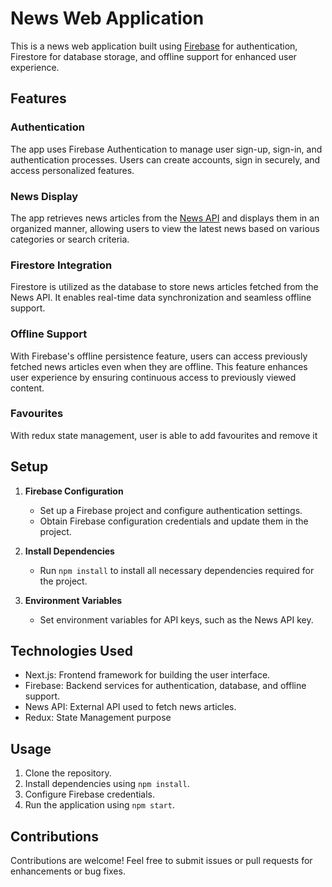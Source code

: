# News Web Application

This is a news web application built using [Firebase](https://firebase.google.com/) for authentication, Firestore for database storage, and offline support for enhanced user experience.

## Features

### Authentication

The app uses Firebase Authentication to manage user sign-up, sign-in, and authentication processes. Users can create accounts, sign in securely, and access personalized features.

### News Display

The app retrieves news articles from the [News API](https://newsapi.org/) and displays them in an organized manner, allowing users to view the latest news based on various categories or search criteria.

### Firestore Integration

Firestore is utilized as the database to store news articles fetched from the News API. It enables real-time data synchronization and seamless offline support.

### Offline Support

With Firebase's offline persistence feature, users can access previously fetched news articles even when they are offline. This feature enhances user experience by ensuring continuous access to previously viewed content.

### Favourites 

With redux state management, user is able to add favourites and remove it

## Setup

1. **Firebase Configuration**

   - Set up a Firebase project and configure authentication settings.
   - Obtain Firebase configuration credentials and update them in the project.

2. **Install Dependencies**

   - Run `npm install` to install all necessary dependencies required for the project.

3. **Environment Variables**

   - Set environment variables for API keys, such as the News API key.

## Technologies Used

- Next.js: Frontend framework for building the user interface.
- Firebase: Backend services for authentication, database, and offline support.
- News API: External API used to fetch news articles.
- Redux: State Management purpose

## Usage

1. Clone the repository.
2. Install dependencies using `npm install`.
3. Configure Firebase credentials.
4. Run the application using `npm start`.

## Contributions

Contributions are welcome! Feel free to submit issues or pull requests for enhancements or bug fixes.

